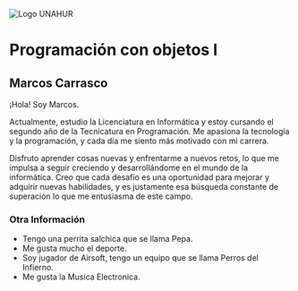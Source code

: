 ![Logo UNAHUR](./UNAHUR.png)

# Programación con objetos I
## Marcos Carrasco

¡Hola! Soy Marcos.

Actualmente, estudio la Licenciatura en Informática y estoy cursando el segundo año de la Tecnicatura en Programación. Me apasiona la tecnología y la programación, y cada día me siento más motivado con mi carrera.

Disfruto aprender cosas nuevas y enfrentarme a nuevos retos, lo que me impulsa a seguir creciendo y desarrollándome en el mundo de la informática. Creo que cada desafío es una oportunidad para mejorar y adquirir nuevas habilidades, y es justamente esa búsqueda constante de superación lo que me entusiasma de este campo.


### Otra Información
- Tengo una perrita salchica que se llama Pepa.
- Me gusta mucho el deporte.
- Soy jugador de Airsoft, tengo un equipo que se llama Perros del Infierno.
- Me gusta la Musica Electronica.
  
